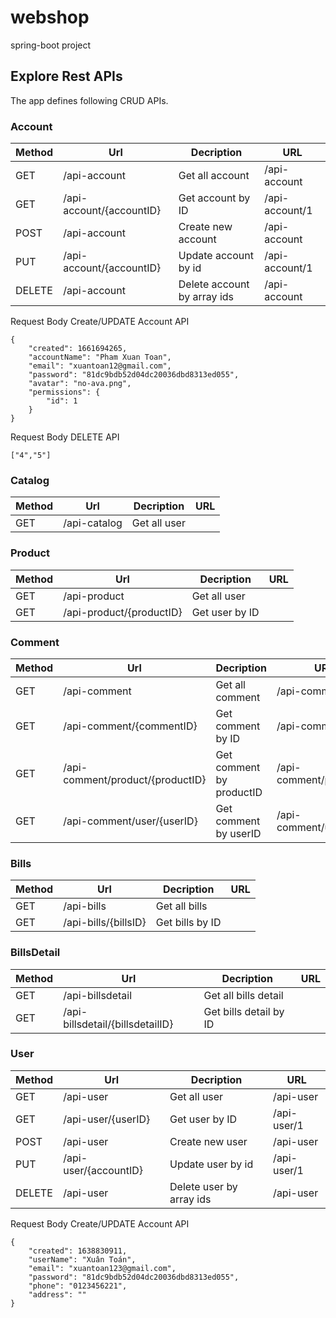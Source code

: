 # webshop
spring-boot project

## Explore Rest APIs

The app defines following CRUD APIs.

### Account

| Method | Url | Decription | URL  | 
| ------ | --- | ---------- | --------------------------- |
| GET   | /api-account | Get all account | /api-account |
| GET  | /api-account/{accountID} | Get account by ID | /api-account/1 |
| POST  | /api-account | Create new account  | /api-account |
| PUT  | /api-account/{accountID} | Update account by id | /api-account/1 |
| DELETE  | /api-account | Delete account by array ids | /api-account |

Request Body Create/UPDATE Account API
```
{  
    "created": 1661694265,
    "accountName": "Pham Xuan Toan",
    "email": "xuantoan12@gmail.com",
    "password": "81dc9bdb52d04dc20036dbd8313ed055",
    "avatar": "no-ava.png",
    "permissions": {
        "id": 1
    }
}
``` 
Request Body DELETE API
```
["4","5"]
``` 

### Catalog

| Method | Url | Decription | URL | 
| ------ | --- | ---------- | --------------------------- |
| GET   | /api-catalog | Get all user |  |

### Product

| Method | Url | Decription | URL | 
| ------ | --- | ---------- | --------------------------- |
| GET   | /api-product | Get all user |  |
| GET  | /api-product/{productID} | Get user by ID |  |


### Comment

| Method | Url | Decription | URL | 
| ------ | --- | ---------- | --------------------------- |
| GET   | /api-comment | Get all comment | /api-comment  |
| GET  | /api-comment/{commentID} | Get comment by ID | /api-comment/1 |
| GET  | /api-comment/product/{productID} | Get comment by productID | /api-comment/product/1 |
| GET  | /api-comment/user/{userID} | Get comment by userID |  /api-comment/user/1|

### Bills

| Method | Url | Decription | URL | 
| ------ | --- | ---------- | --------------------------- |
| GET   | /api-bills | Get all bills |  |
| GET  | /api-bills/{billsID} | Get bills by ID |  |

### BillsDetail

| Method | Url | Decription | URL | 
| ------ | --- | ---------- | --------------------------- |
| GET   | /api-billsdetail | Get all bills detail |  |
| GET  | /api-billsdetail/{billsdetailID} | Get bills detail by ID |  |

### User

| Method | Url | Decription | URL | 
| ------ | --- | ---------- | --------------------------- |
| GET   | /api-user | Get all user | /api-user |
| GET  | /api-user/{userID} | Get user by ID | /api-user/1 |
| POST  | /api-user | Create new user  | /api-user |
| PUT  | /api-user/{accountID} | Update user by id | /api-user/1 |
| DELETE  | /api-user | Delete user by array ids | /api-user |

Request Body Create/UPDATE Account API
``` 
{
    "created": 1638830911,
    "userName": "Xuân Toán",
    "email": "xuantoan123@gmail.com",
    "password": "81dc9bdb52d04dc20036dbd8313ed055",
    "phone": "0123456221",
    "address": ""
}
``` 
